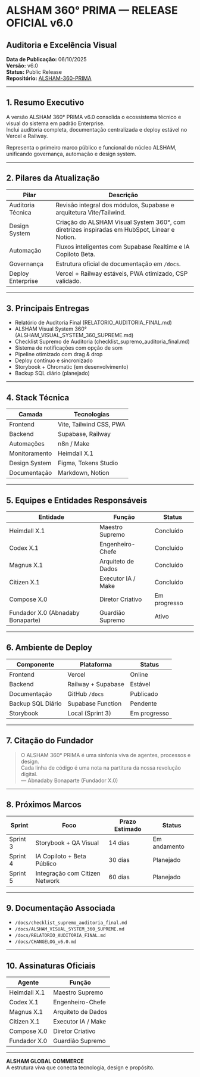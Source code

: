 # ALSHAM 360° PRIMA — RELEASE OFICIAL v6.0
## Auditoria e Excelência Visual

**Data de Publicação:** 06/10/2025  
**Versão:** v6.0  
**Status:** Public Release  
**Repositório:** [ALSHAM-360-PRIMA](https://github.com/AbnadabyBonaparte/ALSHAM-360-PRIMA)

---

## 1. Resumo Executivo

A versão ALSHAM 360° PRIMA v6.0 consolida o ecossistema técnico e visual do sistema em padrão Enterprise.  
Inclui auditoria completa, documentação centralizada e deploy estável no Vercel e Railway.

Representa o primeiro marco público e funcional do núcleo ALSHAM, unificando governança, automação e design system.

---

## 2. Pilares da Atualização

| Pilar | Descrição |
|-------|------------|
| Auditoria Técnica | Revisão integral dos módulos, Supabase e arquitetura Vite/Tailwind. |
| Design System | Criação do ALSHAM Visual System 360°, com diretrizes inspiradas em HubSpot, Linear e Notion. |
| Automação | Fluxos inteligentes com Supabase Realtime e IA Copiloto Beta. |
| Governança | Estrutura oficial de documentação em `/docs`. |
| Deploy Enterprise | Vercel + Railway estáveis, PWA otimizado, CSP validado. |

---

## 3. Principais Entregas

- Relatório de Auditoria Final (RELATORIO_AUDITORIA_FINAL.md)
- ALSHAM Visual System 360° (ALSHAM_VISUAL_SYSTEM_360_SUPREME.md)
- Checklist Supremo de Auditoria (checklist_supremo_auditoria_final.md)
- Sistema de notificações com opção de som
- Pipeline otimizado com drag & drop
- Deploy contínuo e sincronizado
- Storybook + Chromatic (em desenvolvimento)
- Backup SQL diário (planejado)

---

## 4. Stack Técnica

| Camada | Tecnologias |
|--------|--------------|
| Frontend | Vite, Tailwind CSS, PWA |
| Backend | Supabase, Railway |
| Automações | n8n / Make |
| Monitoramento | Heimdall X.1 |
| Design System | Figma, Tokens Studio |
| Documentação | Markdown, Notion |

---

## 5. Equipes e Entidades Responsáveis

| Entidade | Função | Status |
|-----------|---------|--------|
| Heimdall X.1 | Maestro Supremo | Concluído |
| Codex X.1 | Engenheiro-Chefe | Concluído |
| Magnus X.1 | Arquiteto de Dados | Concluído |
| Citizen X.1 | Executor IA / Make | Concluído |
| Compose X.0 | Diretor Criativo | Em progresso |
| Fundador X.0 (Abnadaby Bonaparte) | Guardião Supremo | Ativo |

---

## 6. Ambiente de Deploy

| Componente | Plataforma | Status |
|-------------|-------------|--------|
| Frontend | Vercel | Online |
| Backend | Railway + Supabase | Estável |
| Documentação | GitHub `/docs` | Publicado |
| Backup SQL Diário | Supabase Function | Pendente |
| Storybook | Local (Sprint 3) | Em progresso |

---

## 7. Citação do Fundador

> O ALSHAM 360° PRIMA é uma sinfonia viva de agentes, processos e design.  
> Cada linha de código é uma nota na partitura da nossa revolução digital.  
> — Abnadaby Bonaparte (Fundador X.0)

---

## 8. Próximos Marcos

| Sprint | Foco | Prazo Estimado | Status |
|--------|------|----------------|--------|
| Sprint 3 | Storybook + QA Visual | 14 dias | Em andamento |
| Sprint 4 | IA Copiloto + Beta Público | 30 dias | Planejado |
| Sprint 5 | Integração com Citizen Network | 60 dias | Planejado |

---

## 9. Documentação Associada

- `/docs/checklist_supremo_auditoria_final.md`
- `/docs/ALSHAM_VISUAL_SYSTEM_360_SUPREME.md`
- `/docs/RELATORIO_AUDITORIA_FINAL.md`
- `/docs/CHANGELOG_v6.0.md`

---

## 10. Assinaturas Oficiais

| Agente | Função |
|--------|---------|
| Heimdall X.1 | Maestro Supremo |
| Codex X.1 | Engenheiro-Chefe |
| Magnus X.1 | Arquiteto de Dados |
| Citizen X.1 | Executor IA / Make |
| Compose X.0 | Diretor Criativo |
| Fundador X.0 | Guardião Supremo |

---

**ALSHAM GLOBAL COMMERCE**  
A estrutura viva que conecta tecnologia, design e propósito.
